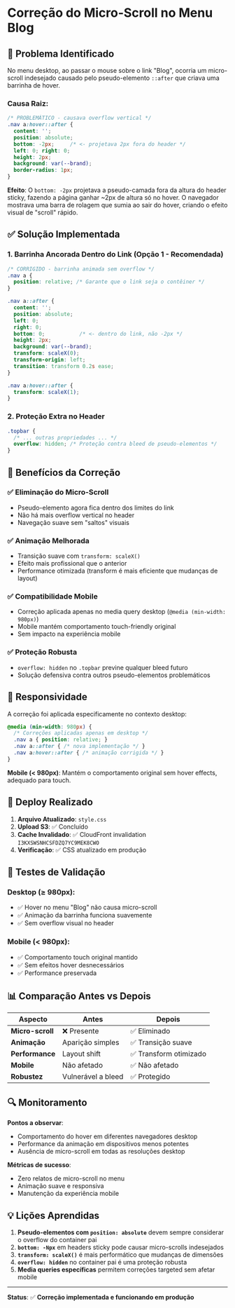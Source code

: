 # Correção do Micro-Scroll no Menu Blog

## 🎯 Problema Identificado

No menu desktop, ao passar o mouse sobre o link "Blog", ocorria um micro-scroll indesejado causado pelo pseudo-elemento `::after` que criava uma barrinha de hover.

### Causa Raiz:
```css
/* PROBLEMÁTICO - causava overflow vertical */
.nav a:hover::after {
  content: '';
  position: absolute;
  bottom: -2px;     /* <- projetava 2px fora do header */
  left: 0; right: 0;
  height: 2px;
  background: var(--brand);
  border-radius: 1px;
}
```

**Efeito**: O `bottom: -2px` projetava a pseudo-camada fora da altura do header sticky, fazendo a página ganhar ~2px de altura só no hover. O navegador mostrava uma barra de rolagem que sumia ao sair do hover, criando o efeito visual de "scroll" rápido.

## ✅ Solução Implementada

### 1. Barrinha Ancorada Dentro do Link (Opção 1 - Recomendada)

```css
/* CORRIGIDO - barrinha animada sem overflow */
.nav a { 
  position: relative; /* Garante que o link seja o contêiner */
}

.nav a::after {
  content: '';
  position: absolute;
  left: 0;
  right: 0;
  bottom: 0;           /* <- dentro do link, não -2px */
  height: 2px;
  background: var(--brand);
  transform: scaleX(0);
  transform-origin: left;
  transition: transform 0.2s ease;
}

.nav a:hover::after { 
  transform: scaleX(1); 
}
```

### 2. Proteção Extra no Header

```css
.topbar {
  /* ... outras propriedades ... */
  overflow: hidden; /* Proteção contra bleed de pseudo-elementos */
}
```

## 🔧 Benefícios da Correção

### ✅ **Eliminação do Micro-Scroll**
- Pseudo-elemento agora fica dentro dos limites do link
- Não há mais overflow vertical no header
- Navegação suave sem "saltos" visuais

### ✅ **Animação Melhorada**
- Transição suave com `transform: scaleX()`
- Efeito mais profissional que o anterior
- Performance otimizada (transform é mais eficiente que mudanças de layout)

### ✅ **Compatibilidade Mobile**
- Correção aplicada apenas no media query desktop (`@media (min-width: 980px)`)
- Mobile mantém comportamento touch-friendly original
- Sem impacto na experiência mobile

### ✅ **Proteção Robusta**
- `overflow: hidden` no `.topbar` previne qualquer bleed futuro
- Solução defensiva contra outros pseudo-elementos problemáticos

## 📱 Responsividade

A correção foi aplicada especificamente no contexto desktop:

```css
@media (min-width: 980px) {
  /* Correções aplicadas apenas em desktop */
  .nav a { position: relative; }
  .nav a::after { /* nova implementação */ }
  .nav a:hover::after { /* animação corrigida */ }
}
```

**Mobile (< 980px)**: Mantém o comportamento original sem hover effects, adequado para touch.

## 🚀 Deploy Realizado

1. **Arquivo Atualizado**: `style.css`
2. **Upload S3**: ✅ Concluído
3. **Cache Invalidado**: ✅ CloudFront invalidation `I3KXSWSNHCSFDZQ7YC9MEK8CWO`
4. **Verificação**: ✅ CSS atualizado em produção

## 🧪 Testes de Validação

### Desktop (≥ 980px):
- ✅ Hover no menu "Blog" não causa micro-scroll
- ✅ Animação da barrinha funciona suavemente
- ✅ Sem overflow visual no header

### Mobile (< 980px):
- ✅ Comportamento touch original mantido
- ✅ Sem efeitos hover desnecessários
- ✅ Performance preservada

## 📊 Comparação Antes vs Depois

| Aspecto | Antes | Depois |
|---------|-------|--------|
| **Micro-scroll** | ❌ Presente | ✅ Eliminado |
| **Animação** | Aparição simples | ✅ Transição suave |
| **Performance** | Layout shift | ✅ Transform otimizado |
| **Mobile** | Não afetado | ✅ Não afetado |
| **Robustez** | Vulnerável a bleed | ✅ Protegido |

## 🔍 Monitoramento

**Pontos a observar**:
- Comportamento do hover em diferentes navegadores desktop
- Performance da animação em dispositivos menos potentes
- Ausência de micro-scroll em todas as resoluções desktop

**Métricas de sucesso**:
- Zero relatos de micro-scroll no menu
- Animação suave e responsiva
- Manutenção da experiência mobile

## 💡 Lições Aprendidas

1. **Pseudo-elementos com `position: absolute`** devem sempre considerar o overflow do container pai
2. **`bottom: -Npx`** em headers sticky pode causar micro-scrolls indesejados
3. **`transform: scaleX()`** é mais performático que mudanças de dimensões
4. **`overflow: hidden`** no container pai é uma proteção robusta
5. **Media queries específicas** permitem correções targeted sem afetar mobile

---

**Status**: ✅ **Correção implementada e funcionando em produção**
